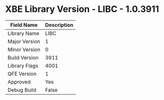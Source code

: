 # XBE Library Version - LIBC - 1.0.3911

| Field Name | Description |
|---|---|
| Library Name | LIBC |
| Major Version | 1 |
| Minor Version | 0 |
| Build Version | 3911 |
| Library Flags | 4001 |
| QFE Version | 1 |
| Approved | Yes |
| Debug Build | False |
